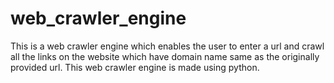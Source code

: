 # web_crawler_engine

This is a web crawler engine which enables the user to enter a url and crawl all the links on the website which have domain name same as the originally provided url.
This web crawler engine is made using python.
